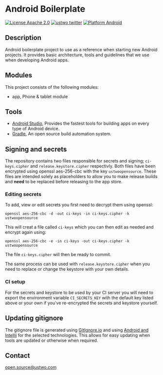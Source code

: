 # Android Boilerplate
[![License Apache 2.0](https://img.shields.io/badge/license-Apache%202.0-green.svg)](https://github.com/ustwo/android-boilerplate/blob/master/LICENSE.md)
[![ustwo twitter](https://img.shields.io/badge/twitter-@ustwo-blue.svg)](http://twitter.com/ustwo)
[![Platform Android](https://img.shields.io/badge/platform-Android-blue.svg)](https://www.android.com)

## Description
Android boilerplate project to use as a reference when starting new Android projects. It provides basic architecture, tools and guidelines that we use when developing Android apps.

## Modules
This project consists of the following modules:

- app, Phone & tablet module

## Tools
* [Android Studio](https://developer.android.com/studio/index.html), Provides the fastest tools for building apps on every type of Android device.
* [Gradle](https://gradle.org/), An open source build automation system.

## Signing and secrets
The repository contains two files responsible for secrets and signing; `ci-keys.cipher` and `release.keystore.cipher` respectivly. Both files have been encrypted using openssl aes-256-cbc with the key `ustwoopensource`. These files are intended solely as placeholders to allow you to make release builds and **need** to be replaced before releasing to the app store.

### Editing secrets
To add, view or edit secrets you first need to decrypt them using openssl:
```
openssl aes-256-cbc -d -out ci-keys -in ci-keys.cipher -k ustwoopensource
```

This will creat a file called `ci-keys` which you can then edit as needed and encrypt again using:
```
openssl aes-256-cbc -e -in ci-keys -out ci-keys.cipher -k ustwoopensource
```

The file `ci-keys.cipher` will then be ready to commit.

The same process can be used with `release.keystore.cipher` when you need to replace or change the keystore with your own details.

### CI setup
For the secrets and keystore to be used by your CI server you will need to export the environment variable `CI_SECRETS_KEY` with the default key listed above or your own if you've re-encrypted the secrets and keystore yourself.

## Updating gitignore
The gitignore file is generated using [GitIgnore.io](https://gitignore.io) and using [Android and Intellij](https://www.gitignore.io/api/android,intellij) for the selected technologies. This allows for easy updating when tools are updated or otherwise when required.

## Contact
[open.source@ustwo.com](mailto:open.source@ustwo.com)
